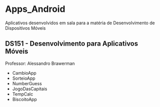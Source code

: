 # Apps_Android
 Aplicativos desenvolvidos em sala para a matéria de Desenvolvimento de Dispositivos Móveis

## DS151 - Desenvolvimento para Aplicativos Móveis

Professor: Alessandro Brawerman

- CambioApp
- SorteioApp
- NumberGuess
- JogoDasCapitais
- TempCalc
- BiscoitoApp


